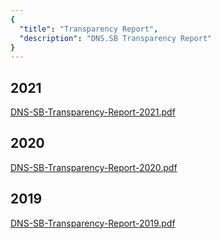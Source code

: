 ```yaml
---
{
  "title": "Transparency Report",
  "description": "DNS.SB Transparency Report"
}
---
```


## 2021

[DNS-SB-Transparency-Report-2021.pdf](/files/DNS-SB-Transparency-Report-2021.pdf)

## 2020

[DNS-SB-Transparency-Report-2020.pdf](/files/DNS-SB-Transparency-Report-2020.pdf)

## 2019

[DNS-SB-Transparency-Report-2019.pdf](/files/DNS-SB-Transparency-Report-2019.pdf)